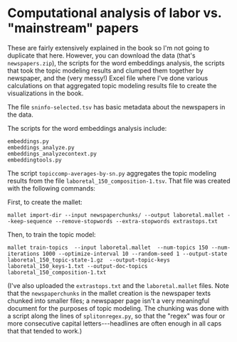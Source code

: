 # Computational analysis of labor vs. "mainstream" papers

These are fairly extensively explained in the book so I'm not going to duplicate that here. However, you can download the data (that's `newspapers.zip`), the scripts for the word embeddings analysis, the scripts that took the topic modeling results and clumped them together by newspaper, and the (very messy!) Excel file where I've done various calculations on that aggregated topic modeling results file to create the visualizations in the book.

The file `sninfo-selected.tsv` has basic metadata about the newspapers in the data.

The scripts for the word embeddings analysis include:
```
embeddings.py
embeddings_analyze.py
embeddings_analyzecontext.py
embeddingtools.py
```

The script `topiccomp-averages-by-sn.py` aggregates the topic modeling results from the file `laboretal_150_composition-1.tsv`. That file was created with the following commands:

First, to create the mallet:

```
mallet import-dir --input newspaperchunks/ --output laboretal.mallet --keep-sequence --remove-stopwords --extra-stopwords extrastops.txt
```

Then, to train the topic model:

```
mallet train-topics  --input laboretal.mallet  --num-topics 150 --num-iterations 1000 --optimize-interval 10 --random-seed 1 --output-state laboretal_150_topic-state-1.gz  --output-topic-keys laboretal_150_keys-1.txt --output-doc-topics laboretal_150_composition-1.txt
```

(I've also uploaded the `extrastops.txt` and the `laboretal.mallet` files. Note that the `newspaperchunks` in the mallet creation is the newspaper texts chunked into smaller files; a newspaper page isn't a very meaningful document for the purposes of topic modeling. The chunking was done with a script along the lines of `splitonregex.py`, so that the "regex" was four or more consecutive capital letters---headlines are often enough in all caps that that tended to work.)
